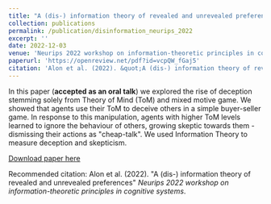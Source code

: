 ```yaml
---
title: "A (dis-) information theory of revealed and unrevealed preferences"
collection: publications
permalink: /publication/disinformation_neurips_2022
excerpt: ''
date: 2022-12-03
venue: 'Neurips 2022 workshop on information-theoretic principles in cognitive systems'
paperurl: 'https://openreview.net/pdf?id=vcpQW_fGaj5'
citation: 'Alon et al. (2022). &quot;A (dis-) information theory of revealed and unrevealed preferences.&quot; <i>Neurips 2022 workshop on information-theoretic principles in cognitive systems</i>.'
---
```

In this paper (**accepted as an oral talk**) we explored the rise of deception stemming solely from Theory of Mind (ToM) and mixed motive game. We showed that agents use their ToM to deceive others in a simple buyer-seller game. In response to this manipulation, agents with higher ToM levels learned to ignore the behaviour of others, growing skeptic towards them - dismissing their actions as "cheap-talk". We used Information Theory to measure deception and skepticism.

[Download paper here](https://openreview.net/pdf?id=vcpQW_fGaj5)

Recommended citation: Alon et al. (2022). "A (dis-) information theory of revealed and unrevealed preferences" <i>Neurips 2022 workshop on information-theoretic principles in cognitive systems</i>.